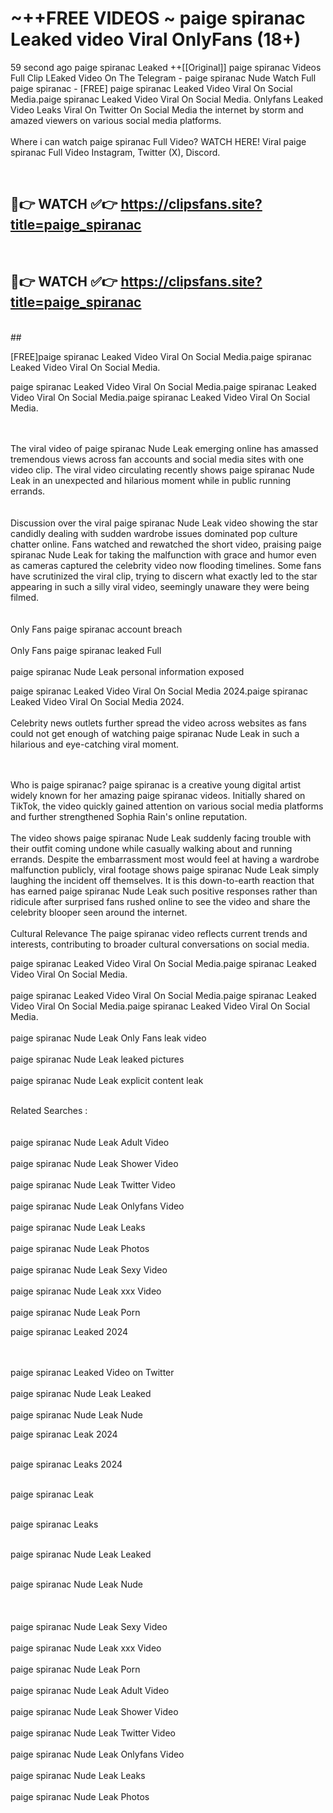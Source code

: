 # ~++FREE VIDEOS ~ paige spiranac Leaked video Viral OnlyFans (18+)<br>


59 second ago paige spiranac Leaked ++[[Original]] paige spiranac Videos Full Clip LEaked Video On The Telegram  - paige spiranac Nude  Watch Full paige spiranac - [FREE] paige spiranac Leaked Video Viral On Social Media.paige spiranac Leaked Video Viral On Social Media.   Onlyfans Leaked Video Leaks Viral On Twitter On Social Media the internet by storm and amazed viewers on various social media platforms. <br><br>
Where i can watch paige spiranac Full Video? WATCH HERE! Viral paige spiranac Full Video Instagram, Twitter (X), Discord. <br>


 <br>

##  🔴👉 WATCH ✅👉  <a href="https://clipsfans.site?title=paige_spiranac&ref=git">https://clipsfans.site?title=paige_spiranac</a> <br>
  <br>

##  🔴👉 WATCH ✅👉  <a href="https://clipsfans.site?title=paige_spiranac&ref=git">https://clipsfans.site?title=paige_spiranac</a> <br>
  <br>
  ##



[FREE]paige spiranac Leaked Video Viral On Social Media.paige spiranac Leaked Video Viral On Social Media. <br>

paige spiranac Leaked Video Viral On Social Media.paige spiranac Leaked Video Viral On Social Media.paige spiranac Leaked Video Viral On Social Media. <br>


  <br>

  <br>
The viral video of paige spiranac Nude Leak emerging online has amassed tremendous views across fan accounts and social media sites with one video clip. The viral video circulating recently shows paige spiranac Nude Leak in an unexpected and hilarious moment while in public running errands.<br>
<br>


<br>
Discussion over the viral paige spiranac Nude Leak video showing the star candidly dealing with sudden wardrobe issues dominated pop culture chatter online. Fans watched and rewatched the short video, praising paige spiranac Nude Leak for taking the malfunction with grace and humor even as cameras captured the celebrity video now flooding timelines. Some fans have scrutinized the viral clip, trying to discern what exactly led to the star appearing in such a silly viral video, seemingly unaware they were being filmed.<br>
<br>
<br> 
Only Fans paige spiranac account breach<br>
<br>
Only Fans paige spiranac leaked Full <br>
<br>
paige spiranac Nude Leak personal information exposed<br>

paige spiranac Leaked Video Viral On Social Media 2024.paige spiranac Leaked Video Viral On Social Media 2024. <br>
<br>
Celebrity news outlets further spread the video across websites as fans could not get enough of watching paige spiranac Nude Leak in such a hilarious and eye-catching viral moment.<br>
<br>

<br>
Who is paige spiranac? paige spiranac is a creative young digital artist widely known for her amazing paige spiranac videos. Initially shared on TikTok, the video quickly gained attention on various social media platforms and further strengthened Sophia Rain's online reputation.<br>
<br>
The video shows paige spiranac Nude Leak suddenly facing trouble with their outfit coming undone while casually walking about and running errands. Despite the embarrassment most would feel at having a wardrobe malfunction publicly, viral footage shows paige spiranac Nude Leak simply laughing the incident off themselves. It is this down-to-earth reaction that has earned paige spiranac Nude Leak such positive responses rather than ridicule after surprised fans rushed online to see the video and share the celebrity blooper seen around the internet.<br>
<br>
Cultural Relevance The paige spiranac video reflects current trends and interests, contributing to broader cultural conversations on social media.<br>

paige spiranac Leaked Video Viral On Social Media.paige spiranac Leaked Video Viral On Social Media.<br>
<br>
paige spiranac Leaked Video Viral On Social Media.paige spiranac Leaked Video Viral On Social Media.paige spiranac Leaked Video Viral On Social Media.<br>
<br>
paige spiranac Nude Leak Only Fans leak video<br>
<br>
paige spiranac Nude Leak leaked pictures<br>
<br>
paige spiranac Nude Leak explicit content leak<br>


<br>
Related Searches :<br>
<br>

<br>
paige spiranac Nude Leak Adult Video<br>
<br>
paige spiranac Nude Leak Shower Video<br>
<br>
paige spiranac Nude Leak Twitter Video<br>
<br>
paige spiranac Nude Leak Onlyfans Video<br>
<br>
paige spiranac Nude Leak Leaks<br>
<br>
paige spiranac Nude Leak Photos<br>

<br>
paige spiranac Nude Leak Sexy Video<br>
<br>
paige spiranac Nude Leak xxx Video<br>
<br>
paige spiranac Nude Leak Porn<br>

paige spiranac  Leaked 2024 <br> <br>
<br>

paige spiranac Leaked Video on Twitter <br>
<br>
paige spiranac Nude Leak Leaked<br>
<br>
paige spiranac Nude Leak Nude<br>


paige spiranac  Leak 2024 <br> <br>



paige spiranac  Leaks 2024 <br> <br>



 
paige spiranac  Leak<br> <br>



paige spiranac  Leaks<br> <br>


paige spiranac Nude Leak Leaked<br> <br>

paige spiranac Nude Leak Nude<br> <br>
<br> <br>
paige spiranac Nude Leak Sexy Video
<br> <br>
paige spiranac Nude Leak xxx Video
<br> <br>
paige spiranac Nude Leak Porn
<br> <br>
paige spiranac Nude Leak Adult Video
<br> <br>
paige spiranac Nude Leak Shower Video
<br> <br>
paige spiranac Nude Leak Twitter Video
<br> <br>
paige spiranac Nude Leak Onlyfans Video
<br> <br>
paige spiranac Nude Leak Leaks
<br> <br>
paige spiranac Nude Leak Photos






</p>




 



</p>










